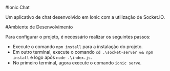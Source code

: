 #Ionic Chat

Um aplicativo de chat desenvolvido em Ionic com a utilização de Socket.IO.

#Ambiente de Desenvolvimento

Para configurar o projeto, é necessário realizar os seguintes passos:

* Execute o comando `npm install` para a instalação do projeto.
* Em outro terminal, execute o comando `cd .\socket-server && npm install` e logo após `node .\index.js`.
* No primeiro terminal, agora execute o comando `ionic serve`.
